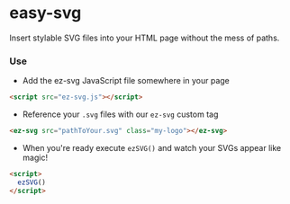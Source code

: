 # easy-svg
Insert stylable SVG files into your HTML page without the mess of paths.

### Use

- Add the ez-svg JavaScript file somewhere in your page
```html
<script src="ez-svg.js"></script>
```

- Reference your `.svg` files with our `ez-svg` custom tag
```html
<ez-svg src="pathToYour.svg" class="my-logo"></ez-svg>
```

- When you're ready execute `ezSVG()` and watch your SVGs appear like magic!
```html
<script>
  ezSVG()
</script>
```
